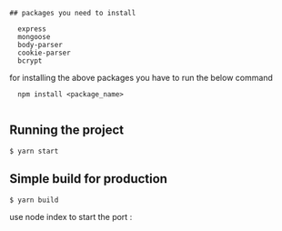     ## packages you need to install
```
  express
  mongoose
  body-parser
  cookie-parser
  bcrypt
```
for installing the above packages you have to run the below command

```
  npm install <package_name>
  
```

## Running the project

    $ yarn start

## Simple build for production

    $ yarn build

use node index to start the port :
